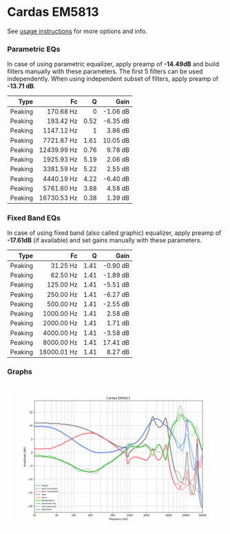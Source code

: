 # Cardas EM5813
See [usage instructions](https://github.com/jaakkopasanen/AutoEq#usage) for more options and info.

### Parametric EQs
In case of using parametric equalizer, apply preamp of **-14.49dB** and build filters manually
with these parameters. The first 5 filters can be used independently.
When using independent subset of filters, apply preamp of **-13.71 dB**.

| Type    | Fc          |    Q | Gain     |
|--------:|------------:|-----:|---------:|
| Peaking | 170.68 Hz   | 0    | -1.06 dB |
| Peaking | 193.42 Hz   | 0.52 | -6.35 dB |
| Peaking | 1147.12 Hz  | 1    | 3.86 dB  |
| Peaking | 7721.87 Hz  | 1.61 | 10.05 dB |
| Peaking | 12439.99 Hz | 0.76 | 9.78 dB  |
| Peaking | 1925.93 Hz  | 5.19 | 2.06 dB  |
| Peaking | 3381.59 Hz  | 5.22 | 2.55 dB  |
| Peaking | 4440.19 Hz  | 4.22 | -6.40 dB |
| Peaking | 5761.60 Hz  | 3.88 | 4.58 dB  |
| Peaking | 16730.53 Hz | 0.38 | 1.39 dB  |

### Fixed Band EQs
In case of using fixed band (also called graphic) equalizer, apply preamp of **-17.61dB**
(if available) and set gains manually with these parameters.

| Type    | Fc          |    Q | Gain     |
|--------:|------------:|-----:|---------:|
| Peaking | 31.25 Hz    | 1.41 | -0.90 dB |
| Peaking | 62.50 Hz    | 1.41 | -1.89 dB |
| Peaking | 125.00 Hz   | 1.41 | -5.51 dB |
| Peaking | 250.00 Hz   | 1.41 | -6.27 dB |
| Peaking | 500.00 Hz   | 1.41 | -2.55 dB |
| Peaking | 1000.00 Hz  | 1.41 | 2.58 dB  |
| Peaking | 2000.00 Hz  | 1.41 | 1.71 dB  |
| Peaking | 4000.00 Hz  | 1.41 | -3.58 dB |
| Peaking | 8000.00 Hz  | 1.41 | 17.41 dB |
| Peaking | 16000.01 Hz | 1.41 | 8.27 dB  |

### Graphs
![](./Cardas%20EM5813.png)